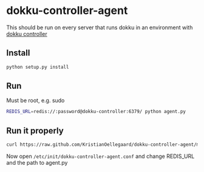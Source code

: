dokku-controller-agent
======================

This should be run on every server that runs dokku in an environment with [dokku controller](https://github.com/KristianOellegaard/dokku-controller)

Install
-------

```bash
python setup.py install
```

Run
---

Must be root, e.g. sudo

```bash
REDIS_URL=redis://:password@dokku-controller:6379/ python agent.py
```

Run it properly
---------------

```bash
curl https://raw.github.com/KristianOellegaard/dokku-controller-agent/master/upstart-dokku-controller-agent.conf > /etc/init/dokku-controller-agent.conf
```

Now open ``/etc/init/dokku-controller-agent.conf`` and change REDIS_URL and the path to agent.py
